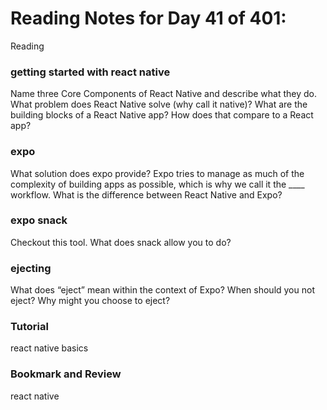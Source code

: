 # Reading Notes for Day 41 of 401:

Reading

### getting started with react native
Name three Core Components of React Native and describe what they do.
What problem does React Native solve (why call it native)?
What are the building blocks of a React Native app? How does that compare to a React app?

### expo
What solution does expo provide?
Expo tries to manage as much of the complexity of building apps as possible, which is why we call it the ____ workflow.
What is the difference between React Native and Expo?

### expo snack
Checkout this tool. What does snack allow you to do?

### ejecting
What does “eject” mean within the context of Expo?
When should you not eject?
Why might you choose to eject?

### Tutorial
react native basics

### Bookmark and Review
react native